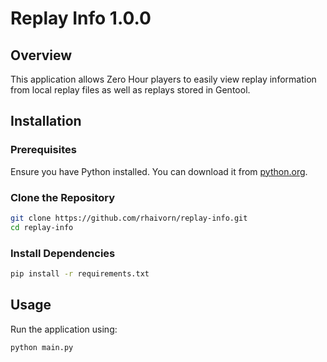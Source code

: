 # Replay Info 1.0.0

## Overview
This application allows Zero Hour players to easily view replay information from local replay files as well as replays stored in Gentool.

## Installation

### Prerequisites
Ensure you have Python installed. You can download it from [python.org](https://www.python.org/downloads/).

### Clone the Repository
```sh
git clone https://github.com/rhaivorn/replay-info.git
cd replay-info
```

### Install Dependencies
```sh
pip install -r requirements.txt
```

## Usage
Run the application using:
```sh
python main.py
```
